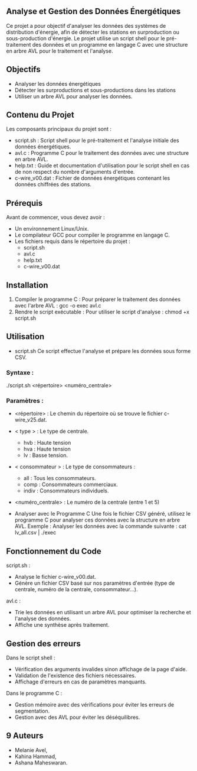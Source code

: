 ## Analyse et Gestion des Données Énergétiques

Ce projet a pour objectif d'analyser les données des systèmes de distribution d'énergie, afin de détecter les stations en surproduction ou sous-production d'énergie. Le projet utilise un script shell pour le pré-traitement des données et un programme en langage C avec une structure en arbre AVL pour le traitement et l'analyse.

##  Objectifs
- Analyser les données énergétiques 
- Détecter les surproductions et sous-productions dans les stations 
- Utiliser un arbre AVL pour analyser les données.

##  Contenu du Projet
Les composants principaux du projet sont :
- script.sh : Script shell pour le pré-traitement et l'analyse initiale des données énergétiques.
- avl.c : Programme C pour le traitement des données avec une structure en arbre AVL.
- help.txt : Guide et documentation d'utilisation pour le script shell en cas de non respect du nombre d'arguments d'entrée.
- c-wire_v00.dat : Fichier de données énergétiques contenant les données chiffrées des stations.
  
##  Prérequis
Avant de commencer, vous devez avoir :
- Un environnement Linux/Unix.
- Le compilateur GCC pour compiler le programme en langage C.
- Les fichiers requis dans le répertoire du projet :
    - script.sh
    - avl.c
    - help.txt 
    - c-wire_v00.dat


##  Installation

1. Compiler le programme C : Pour préparer le traitement des données avec l'arbre AVL : gcc -o exec avl.c 
2. Rendre le script exécutable : Pour utiliser le script d'analyse : chmod +x script.sh

##  Utilisation

- script.sh
Ce script effectue l'analyse et prépare les données sous forme CSV.
### Syntaxe : 
./script.sh <répertoire> <type> <consommateur> <numéro_centrale>
### Paramètres :
- <répertoire> : Le chemin du répertoire où se trouve le fichier c-wire_v25.dat.
- < type > : Le type de centrale.
  - hvb : Haute tension
  - hva : Haute tension
  - lv : Basse tension.
- < consommateur > : Le type de consommateurs :
  - all : Tous les consommateurs.
  - comp : Consommateurs commerciaux.
  - indiv : Consommateurs individuels.
- <numéro_centrale> : Le numéro de la centrale (entre 1 et 5)

- Analyser avec le Programme C
Une fois le fichier CSV généré, utilisez le programme C pour analyser ces données avec la structure en arbre AVL.
Exemple : Analyser les données avec la commande suivante : cat lv_all.csv | ./exec

##  Fonctionnement du Code

 script.sh :
- Analyse le fichier c-wire_v00.dat.
- Génère un fichier CSV basé sur nos paramètres d'entrée (type de centrale, numéro de la centrale, consommateur...).

 avl.c :
- Trie les données en utilisant un arbre AVL pour optimiser la recherche et l'analyse des données.
- Affiche une synthèse après traitement.


##  Gestion des erreurs

Dans le script shell :
- Vérification des arguments invalides sinon affichage de la page d'aide.
- Validation de l'existence des fichiers nécessaires.
- Affichage d'erreurs en cas de paramètres manquants.

Dans le programme C :
- Gestion mémoire avec des vérifications pour éviter les erreurs de segmentation.
- Gestion avec des AVL pour éviter les déséquilibres.



## 9 Auteurs
- Melanie Avel,
- Kahina Hammad,
- Ashana Maheswaran.




